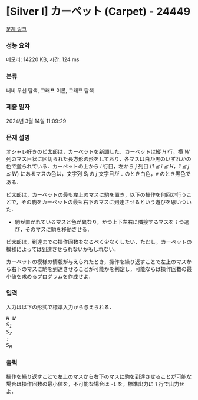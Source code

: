 # [Silver I] カーペット (Carpet) - 24449 

[문제 링크](https://www.acmicpc.net/problem/24449) 

### 성능 요약

메모리: 14220 KB, 시간: 124 ms

### 분류

너비 우선 탐색, 그래프 이론, 그래프 탐색

### 제출 일자

2024년 3월 14일 11:09:29

### 문제 설명

<p>オシャレ好きのビ太郎は，カーペットを新調した．カーペットは縦 <var>H</var> 行，横 <var>W</var> 列のマス目状に区切られた長方形の形をしており，各マスは白か黒のいずれかの色で塗られている．カーペットの上から <var>i</var> 行目，左から <var>j</var> 列目 (<var>1 ≦ i ≦ H</var>，<var>1 ≦ j ≦ W</var>) にあるマスの色は，文字列 <var>S<sub>i</sub></var> の <var>j</var> 文字目が <code>.</code> のとき白色，<code>#</code> のとき黒色である．</p>

<p>ビ太郎は，カーペットの最も左上のマスに駒を置き，以下の操作を何回か行うことで，その駒をカーペットの最も右下のマスに到達させるという遊びを思いついた．</p>

<ul>
	<li>駒が置かれているマスと色が異なり，かつ上下左右に隣接するマスを <var>1</var> つ選び，そのマスに駒を移動させる．</li>
</ul>

<p>ビ太郎は，到達までの操作回数をなるべく少なくしたい．ただし，カーペットの模様によっては到達させられないかもしれない．</p>

<p>カーペットの模様の情報が与えられたとき，操作を繰り返すことで左上のマスから右下のマスに駒を到達させることが可能かを判定し，可能ならば操作回数の最小値を求めるプログラムを作成せよ．</p>

### 입력 

 <p>入力は以下の形式で標準入力から与えられる．</p>

<pre><var>H</var> <var>W</var>
<var>S<sub>1</sub></var>
<var>S<sub>2</sub></var>
<var>:</var>
<var>S<sub>H</sub></var></pre>

### 출력 

 <p>操作を繰り返すことで左上のマスから右下のマスに駒を到達させることが可能な場合は操作回数の最小値を，不可能な場合は <code>-1</code> を，標準出力に <var>1</var> 行で出力せよ．</p>

